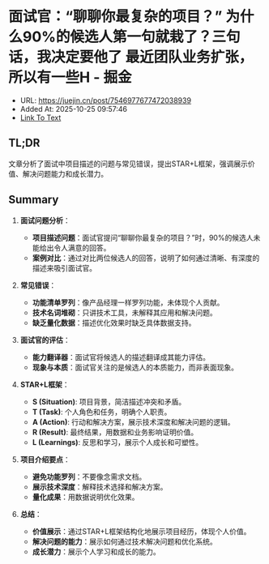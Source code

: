 # 面试官：“聊聊你最复杂的项目？” 为什么90%的候选人第一句就栽了？三句话，我决定要他了 最近团队业务扩张，所以有一些H - 掘金
- URL: https://juejin.cn/post/7546977677472038939
- Added At: 2025-10-25 09:57:46
- [Link To Text](2025-10-25-面试官：“聊聊你最复杂的项目？”-为什么90%的候选人第一句就栽了？三句话，我决定要他了-最近团队业务扩张，所以有一些h---掘金_raw.md)

## TL;DR
文章分析了面试中项目描述的问题与常见错误，提出STAR+L框架，强调展示价值、解决问题能力和成长潜力。

## Summary
1. **面试问题分析**：
   - **项目描述问题**：面试官提问“聊聊你最复杂的项目？”时，90%的候选人未能给出令人满意的回答。
   - **案例对比**：通过对比两位候选人的回答，说明了如何通过清晰、有深度的描述来吸引面试官。

2. **常见错误**：
   - **功能清单罗列**：像产品经理一样罗列功能，未体现个人贡献。
   - **技术名词堆砌**：只讲技术工具，未解释其应用和解决问题。
   - **缺乏量化数据**：描述优化效果时缺乏具体数据支持。

3. **面试官的评估**：
   - **能力翻译器**：面试官将候选人的描述翻译成其能力评估。
   - **现象与本质**：面试官关注的是候选人的本质能力，而非表面现象。

4. **STAR+L框架**：
   - **S (Situation)**: 项目背景，简洁描述冲突和矛盾。
   - **T (Task)**: 个人角色和任务，明确个人职责。
   - **A (Action)**: 行动和解决方案，展示技术深度和解决问题的逻辑。
   - **R (Result)**: 最终结果，用数据和业务影响证明价值。
   - **L (Learnings)**: 反思和学习，展示个人成长和可塑性。

5. **项目介绍要点**：
   - **避免功能罗列**：不要像念需求文档。
   - **展示技术深度**：解释技术选择和解决方案。
   - **量化成果**：用数据说明优化效果。

6. **总结**：
   - **价值展示**：通过STAR+L框架结构化地展示项目经历，体现个人价值。
   - **解决问题的能力**：展示如何通过技术解决问题和优化系统。
   - **成长潜力**：展示个人学习和成长的能力。
